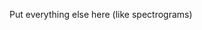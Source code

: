 <!--
# Title: 4.11 More Visualizations
# Updated: 2024-01-16
#
# Contributors:
    # Dylan Daniels
-->

Put everything else here (like spectrograms)

